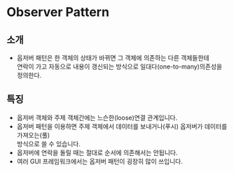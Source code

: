 # Observer Pattern

## 소개
- 옵저버 패턴은 한 객체의 상태가 바뀌면 그 객체에 의존하는 다른 객체들한테  
 연락이 가고 자동으로 내용이 갱신되는 방식으로 일대다(one-to-many)의존성을 정의한다.
 
 
 
## 특징
- 옵저버 객체와 주제 객체간에는 느슨한(loose)연결 관계입니다.
- 옵저버 패턴을 이용하면 주제 객체에서 데이터를 보내거나(푸시) 옵저버가 데이터를 가져오는(풀)  
 방식으로 쓸 수 있습니다.
- 옵저버에 연락을 돌릴 때는 절대로 순서에 의존해서는 안됩니다.
- 여러 GUI 프레임워크에서는 옵저버 패턴이 굉장히 많이 쓰입니다.

